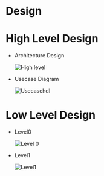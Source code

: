 # Design

 # High Level Design

   * Architecture Design
   
      ![High level](https://user-images.githubusercontent.com/98865606/153579197-59cf8ffb-29ad-4288-aa4e-17da87bdb27d.gif)

      
   * Usecase Diagram

     ![Usecasehdl](https://user-images.githubusercontent.com/98865606/153253917-ed77351a-5b50-443a-bda0-1ed54e5807a7.png)

 # Low Level Design

   * Level0

     ![Level 0](https://user-images.githubusercontent.com/98865606/153578899-b6475c04-8d8c-467c-9e4f-c0771d7e8b2d.jpg)

   * Level1

     ![Level1](https://user-images.githubusercontent.com/98865606/153254691-795c5d96-e01b-429b-a99c-7a42c02881c8.png)
